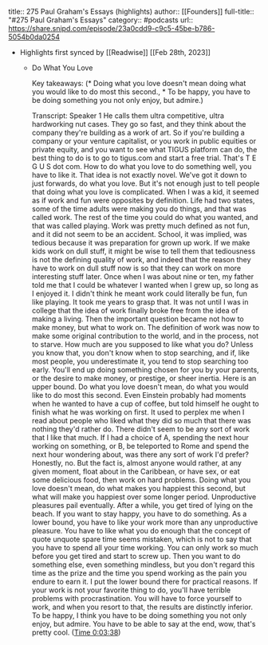 title:: 275 Paul Graham's Essays (highlights)
author:: [[Founders]]
full-title:: "\#275 Paul Graham's Essays"
category:: #podcasts
url:: https://share.snipd.com/episode/23a0cdd9-c9c5-45be-b786-5054b0da0254

- Highlights first synced by [[Readwise]] [[Feb 28th, 2023]]
	- Do What You Love
	  
	  Key takeaways:
	  (* Doing what you love doesn't mean doing what you would like to do most this second., * To be happy, you have to be doing something you not only enjoy, but admire.)
	  
	  Transcript:
	  Speaker 1
	  He calls them ultra competitive, ultra hardworking nut cases. They go so fast, and they think about the company they're building as a work of art. So if you're building a company or your venture capitalist, or you work in public equities or private equity, and you want to see what TIGUS platform can do, the best thing to do is to go to tigus.com and start a free trial. That's T E G U S dot com. How to do what you love to do something well, you have to like it. That idea is not exactly novel. We've got it down to just forwards, do what you love. But it's not enough just to tell people that doing what you love is complicated. When I was a kid, it seemed as if work and fun were opposites by definition. Life had two states, some of the time adults were making you do things, and that was called work. The rest of the time you could do what you wanted, and that was called playing. Work was pretty much defined as not fun, and it did not seem to be an accident. School, it was implied, was tedious because it was preparation for grown up work. If we make kids work on dull stuff, it might be wise to tell them that tediousness is not the defining quality of work, and indeed that the reason they have to work on dull stuff now is so that they can work on more interesting stuff later. Once when I was about nine or ten, my father told me that I could be whatever I wanted when I grew up, so long as I enjoyed it. I didn't think he meant work could literally be fun, fun like playing. It took me years to grasp that. It was not until I was in college that the idea of work finally broke free from the idea of making a living. Then the important question became not how to make money, but what to work on. The definition of work was now to make some original contribution to the world, and in the process, not to starve. How much are you supposed to like what you do? Unless you know that, you don't know when to stop searching, and if, like most people, you underestimate it, you tend to stop searching too early. You'll end up doing something chosen for you by your parents, or the desire to make money, or prestige, or sheer inertia. Here is an upper bound. Do what you love doesn't mean, do what you would like to do most this second. Even Einstein probably had moments when he wanted to have a cup of coffee, but told himself he ought to finish what he was working on first. It used to perplex me when I read about people who liked what they did so much that there was nothing they'd rather do. There didn't seem to be any sort of work that I like that much. If I had a choice of A, spending the next hour working on something, or B, be teleported to Rome and spend the next hour wondering about, was there any sort of work I'd prefer? Honestly, no. But the fact is, almost anyone would rather, at any given moment, float about in the Caribbean, or have sex, or eat some delicious food, then work on hard problems. Doing what you love doesn't mean, do what makes you happiest this second, but what will make you happiest over some longer period. Unproductive pleasures pail eventually. After a while, you get tired of lying on the beach. If you want to stay happy, you have to do something. As a lower bound, you have to like your work more than any unproductive pleasure. You have to like what you do enough that the concept of quote unquote spare time seems mistaken, which is not to say that you have to spend all your time working. You can only work so much before you get tired and start to screw up. Then you want to do something else, even something mindless, but you don't regard this time as the prize and the time you spend working as the pain you endure to earn it. I put the lower bound there for practical reasons. If your work is not your favorite thing to do, you'll have terrible problems with procrastination. You will have to force yourself to work, and when you resort to that, the results are distinctly inferior. To be happy, I think you have to be doing something you not only enjoy, but admire. You have to be able to say at the end, wow, that's pretty cool. ([Time 0:03:38](https://share.snipd.com/snip/90d043c8-c5fd-489a-be7c-93a288e4353a))